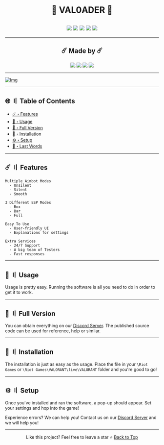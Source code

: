 <h1 id="title" align="center">
🌙 VAL0ADER 🌙
</h1>

<h2 id="languages" align="center">
<a href="https://github.com/Lunahax/VAL0ADER"><img src="https://img.shields.io/badge/c++-303030?style=for-the-badge&logo=c%2B%2B&logoColor=white"></a>
<a href="https://github.com/Lunahax/VAL0ADER"><img src="https://img.shields.io/badge/c%23-303030?style=for-the-badge&logo=c-sharp&logoColor=white"></a>
<a href="https://github.com/Lunahax/VAL0ADER"><img src="https://img.shields.io/badge/c-303030?style=for-the-badge&logo=c&logoColor=white"></a>
<a href="https://github.com/Lunahax/VAL0ADER"><img src="https://img.shields.io/badge/python-303030?style=for-the-badge&logo=python&logoColor=white"></a>
<a href="https://github.com/Lunahax/VAL0ADER"><img src="https://img.shields.io/badge/javascript-303030?style=for-the-badge&logo=javascript&logoColor=white"></a>
</h2>

---

<h2 id="creators" align="center">
  ☄️ Made by ☄️
</h2>

<p align="center">
<a href="#creators"><img src="https://img.shields.io/badge/Alune%20Development-303030?style=for-the-badge"></a>
<a href="#creators"><img src="https://img.shields.io/badge/Lunahax%20Development-303030?style=for-the-badge"></a>
<a href="#creators"><img src="https://img.shields.io/badge/BagMan%20Cheats-303030?style=for-the-badge"></a>
<a href="#creators"><img src="https://img.shields.io/badge/XUAcom-303030?style=for-the-badge"></a>
</p>

---

[![Img](https://raw.githubusercontent.com/Lunahax/lunahax.github.io/main/images/about2_img.jpg)](#contents)

---

## <a id="contents"></a>🌐 〢 Table of Contents 
- [☄️・Features](#features)
- [🌌・Usage](#usage)
- [🌙・Full Version](#full)
- [📁・Installation](#installation)
- [⚙️・Setup](#setup)
- [🌟・Last Words](#star)

---

## <a id="features"></a>☄️ 〢 Features

```sh-session
Multiple Aimbot Modes
  - Unsilent
  - Silent
  - Smooth
```

```sh-session
3 Different ESP Modes
  - Box
  - Bar
  - Full
```

```sh-session
Easy To Use
  - User-friendly UI
  - Explanations for settings
```

```sh-session
Extra Services 
  - 24/7 Support
  - A big team of Testers
  - Fast responses
```

---

## <a id="usage"></a>🌌 〢 Usage

Usage is pretty easy. Running the software is all you need to do in order to get it to work.

---

## <a id="full"></a>🌙 〢 Full Version 

You can obtain everything on our [Discord Server](https://discord.gg/kDNBMtFKjq). The published source code can be used for reference, help or similar.

---

## <a id="installation"></a>📁 〢 Installation 

The installation is just as easy as the usage. Place the file in your `\Riot Games` or `\Riot Games\VALORANT\live\VALORANT` folder and you're good to go!

---

## <a id="setup"></a>⚙️ 〢 Setup

Once you've installed and ran the software, a pop-up should appear. Set your settings and hop into the game!

Experience errors? We can help you! Contact us on our [Discord Server](https://discord.gg/kDNBMtFKjq) and we will help you!

---

<p id="star" align="center">
Like this project? Feel free to leave a star ⭐
<a href=#top>Back to Top</a>
</p>
